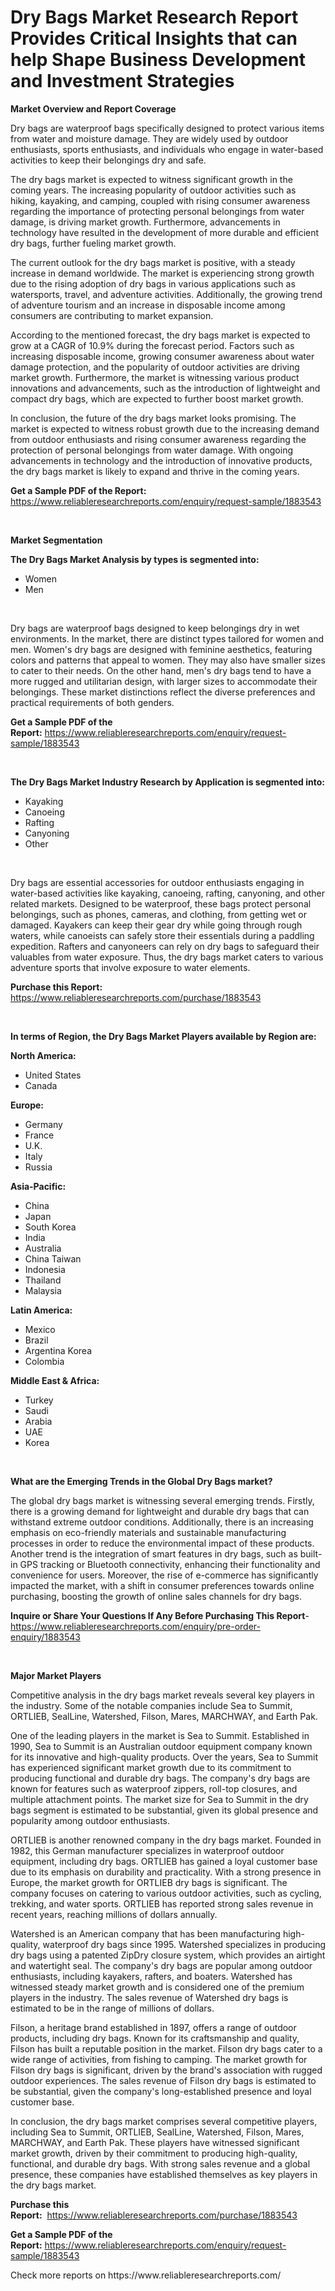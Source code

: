 <p><h1>Dry Bags Market Research Report Provides Critical Insights that can help Shape Business Development and Investment Strategies</h1></p><p><strong>Market Overview and Report Coverage</strong></p>
<p><p>Dry bags are waterproof bags specifically designed to protect various items from water and moisture damage. They are widely used by outdoor enthusiasts, sports enthusiasts, and individuals who engage in water-based activities to keep their belongings dry and safe.</p><p>The dry bags market is expected to witness significant growth in the coming years. The increasing popularity of outdoor activities such as hiking, kayaking, and camping, coupled with rising consumer awareness regarding the importance of protecting personal belongings from water damage, is driving market growth. Furthermore, advancements in technology have resulted in the development of more durable and efficient dry bags, further fueling market growth.</p><p>The current outlook for the dry bags market is positive, with a steady increase in demand worldwide. The market is experiencing strong growth due to the rising adoption of dry bags in various applications such as watersports, travel, and adventure activities. Additionally, the growing trend of adventure tourism and an increase in disposable income among consumers are contributing to market expansion.</p><p>According to the mentioned forecast, the dry bags market is expected to grow at a CAGR of 10.9% during the forecast period. Factors such as increasing disposable income, growing consumer awareness about water damage protection, and the popularity of outdoor activities are driving market growth. Furthermore, the market is witnessing various product innovations and advancements, such as the introduction of lightweight and compact dry bags, which are expected to further boost market growth.</p><p>In conclusion, the future of the dry bags market looks promising. The market is expected to witness robust growth due to the increasing demand from outdoor enthusiasts and rising consumer awareness regarding the protection of personal belongings from water damage. With ongoing advancements in technology and the introduction of innovative products, the dry bags market is likely to expand and thrive in the coming years.</p></p>
<p><strong>Get a Sample PDF of the Report:</strong> <a href="https://www.reliableresearchreports.com/enquiry/request-sample/1883543">https://www.reliableresearchreports.com/enquiry/request-sample/1883543</a></p>
<p>&nbsp;</p>
<p><strong>Market Segmentation</strong></p>
<p><strong>The Dry Bags Market Analysis by types is segmented into:</strong></p>
<p><ul><li>Women</li><li>Men</li></ul></p>
<p>&nbsp;</p>
<p><p>Dry bags are waterproof bags designed to keep belongings dry in wet environments. In the market, there are distinct types tailored for women and men. Women's dry bags are designed with feminine aesthetics, featuring colors and patterns that appeal to women. They may also have smaller sizes to cater to their needs. On the other hand, men's dry bags tend to have a more rugged and utilitarian design, with larger sizes to accommodate their belongings. These market distinctions reflect the diverse preferences and practical requirements of both genders.</p></p>
<p><strong>Get a Sample PDF of the Report:</strong>&nbsp;<a href="https://www.reliableresearchreports.com/enquiry/request-sample/1883543">https://www.reliableresearchreports.com/enquiry/request-sample/1883543</a></p>
<p>&nbsp;</p>
<p><strong>The Dry Bags Market Industry Research by Application is segmented into:</strong></p>
<p><ul><li>Kayaking</li><li>Canoeing</li><li>Rafting</li><li>Canyoning</li><li>Other</li></ul></p>
<p>&nbsp;</p>
<p><p>Dry bags are essential accessories for outdoor enthusiasts engaging in water-based activities like kayaking, canoeing, rafting, canyoning, and other related markets. Designed to be waterproof, these bags protect personal belongings, such as phones, cameras, and clothing, from getting wet or damaged. Kayakers can keep their gear dry while going through rough waters, while canoeists can safely store their essentials during a paddling expedition. Rafters and canyoneers can rely on dry bags to safeguard their valuables from water exposure. Thus, the dry bags market caters to various adventure sports that involve exposure to water elements.</p></p>
<p><strong>Purchase this Report:</strong>&nbsp; <a href="https://www.reliableresearchreports.com/purchase/1883543">https://www.reliableresearchreports.com/purchase/1883543</a></p>
<p>&nbsp;</p>
<p><strong>In terms of Region, the Dry Bags Market Players available by Region are:</strong></p>
<p>
    <p> <strong> North America: </strong>
        <ul>
            <li>United States</li>
            <li>Canada</li>
        </ul>
        </p> 
    <p> <strong> Europe: </strong>
        <ul>
            <li>Germany</li>
            <li>France</li>
            <li>U.K.</li>
            <li>Italy</li>
            <li>Russia</li>
        </ul>
        </p> 
    <p> <strong> Asia-Pacific: </strong>
        <ul>
            <li>China</li>
            <li>Japan</li>
            <li>South Korea</li>
            <li>India</li>
            <li>Australia</li>
            <li>China Taiwan</li>
            <li>Indonesia</li>
            <li>Thailand</li>
            <li>Malaysia</li>
        </ul>
        </p> 
    <p> <strong> Latin America: </strong>
        <ul>
            <li>Mexico</li>
            <li>Brazil</li>
            <li>Argentina Korea</li>
            <li>Colombia</li>
        </ul>
        </p> 
    <p> <strong> Middle East & Africa: </strong>
        <ul>
            <li>Turkey</li>
            <li>Saudi</li>
            <li>Arabia</li>
            <li>UAE</li>
            <li>Korea</li>
        </ul>
    </p>
    </p>
<p>&nbsp;</p>
<p><strong>What are the Emerging Trends in the Global Dry Bags market?</strong></p>
<p><p>The global dry bags market is witnessing several emerging trends. Firstly, there is a growing demand for lightweight and durable dry bags that can withstand extreme outdoor conditions. Additionally, there is an increasing emphasis on eco-friendly materials and sustainable manufacturing processes in order to reduce the environmental impact of these products. Another trend is the integration of smart features in dry bags, such as built-in GPS tracking or Bluetooth connectivity, enhancing their functionality and convenience for users. Moreover, the rise of e-commerce has significantly impacted the market, with a shift in consumer preferences towards online purchasing, boosting the growth of online sales channels for dry bags.</p></p>
<p><strong>Inquire or Share Your Questions If Any Before Purchasing This Report</strong>- <a href="https://www.reliableresearchreports.com/enquiry/pre-order-enquiry/1883543">https://www.reliableresearchreports.com/enquiry/pre-order-enquiry/1883543</a></p>
<p>&nbsp;</p>
<p><strong>Major Market Players</strong></p>
<p><p>Competitive analysis in the dry bags market reveals several key players in the industry. Some of the notable companies include Sea to Summit, ORTLIEB, SealLine, Watershed, Filson, Mares, MARCHWAY, and Earth Pak. </p><p>One of the leading players in the market is Sea to Summit. Established in 1990, Sea to Summit is an Australian outdoor equipment company known for its innovative and high-quality products. Over the years, Sea to Summit has experienced significant market growth due to its commitment to producing functional and durable dry bags. The company's dry bags are known for features such as waterproof zippers, roll-top closures, and multiple attachment points. The market size for Sea to Summit in the dry bags segment is estimated to be substantial, given its global presence and popularity among outdoor enthusiasts.</p><p>ORTLIEB is another renowned company in the dry bags market. Founded in 1982, this German manufacturer specializes in waterproof outdoor equipment, including dry bags. ORTLIEB has gained a loyal customer base due to its emphasis on durability and practicality. With a strong presence in Europe, the market growth for ORTLIEB dry bags is significant. The company focuses on catering to various outdoor activities, such as cycling, trekking, and water sports. ORTLIEB has reported strong sales revenue in recent years, reaching millions of dollars annually.</p><p>Watershed is an American company that has been manufacturing high-quality, waterproof dry bags since 1995. Watershed specializes in producing dry bags using a patented ZipDry closure system, which provides an airtight and watertight seal. The company's dry bags are popular among outdoor enthusiasts, including kayakers, rafters, and boaters. Watershed has witnessed steady market growth and is considered one of the premium players in the industry. The sales revenue of Watershed dry bags is estimated to be in the range of millions of dollars.</p><p>Filson, a heritage brand established in 1897, offers a range of outdoor products, including dry bags. Known for its craftsmanship and quality, Filson has built a reputable position in the market. Filson dry bags cater to a wide range of activities, from fishing to camping. The market growth for Filson dry bags is significant, driven by the brand's association with rugged outdoor experiences. The sales revenue of Filson dry bags is estimated to be substantial, given the company's long-established presence and loyal customer base.</p><p>In conclusion, the dry bags market comprises several competitive players, including Sea to Summit, ORTLIEB, SealLine, Watershed, Filson, Mares, MARCHWAY, and Earth Pak. These players have witnessed significant market growth, driven by their commitment to producing high-quality, functional, and durable dry bags. With strong sales revenue and a global presence, these companies have established themselves as key players in the dry bags market.</p></p>
<p><strong>Purchase this Report:</strong>&nbsp;&nbsp;<a href="https://www.reliableresearchreports.com/purchase/1883543">https://www.reliableresearchreports.com/purchase/1883543</a></p>
<p></p>
<p><strong>Get a Sample PDF of the Report:</strong>&nbsp;<a href="https://www.reliableresearchreports.com/enquiry/request-sample/1883543">https://www.reliableresearchreports.com/enquiry/request-sample/1883543</a></p>
<p>Check more reports on https://www.reliableresearchreports.com/</p>